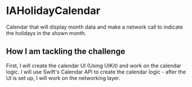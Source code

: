 # IAHolidayCalendar
Calendar that will display month data and make a network call to indicate the holidays in the shown month.

## How I am tackling the challenge
First, I will create the calendar UI (Using UIKit) and work on the calendar logic. I will use Swift's Calendar API to create the calendar logic - after the UI is set up, I will work on the networking layer.
